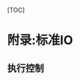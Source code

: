 [TOC]

<!-- Appendix: Standard I/O -->
# 附录:标准IO

<!-- Process Control -->
## 执行控制

<!-- 分页 -->

<div style="page-break-after: always;"></div>